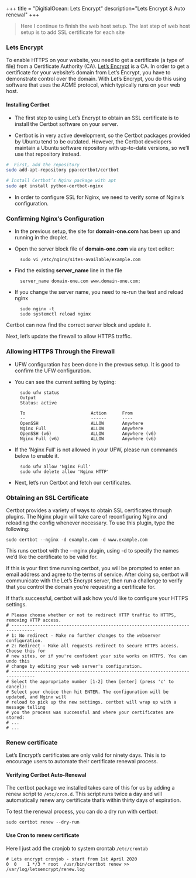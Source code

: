 +++
title = "DigitialOcean: Lets Encrypt"
description="Lets Encrypt & Auto renewal"
+++

> Here I continue to finish the web host setup. The last step of web host setup is to add SSL certificate for each site

### Lets Encrypt

To enable HTTPS on your website, you need to get a certificate (a type of file) from a Certificate Authority (CA). [Let’s Encrypt](https://letsencrypt.org/) is a CA. In order to get a certificate for your website’s domain from Let’s Encrypt, you have to demonstrate control over the domain. With Let’s Encrypt, you do this using software that uses the ACME protocol, which typically runs on your web host.


#### Installing Certbot

* The first step to using Let’s Encrypt to obtain an SSL certificate is to install the Certbot software on your server.

* Certbot is in very active development, so the Certbot packages provided by Ubuntu tend to be outdated. However, the Certbot developers maintain a Ubuntu software repository with up-to-date versions, so we’ll use that repository instead.


```bash
#  First, add the repository
sudo add-apt-repository ppa:certbot/certbot

# Install Certbot’s Nginx package with apt
sudo apt install python-certbot-nginx
```

* In order to configure SSL for Nginx, we need to verify some of Nginx’s configuration.

### Confirming Nginx’s Configuration

* In the previous setup, the site for __domain-one.com__ has been up and running in the droplet. 
* Open the server block file of __domain-one.com__  via any text editor:

        sudo vi /etc/nginx/sites-available/example.com

* Find the existing __server_name__ line in the file

        server_name domain-one.com www.domain-one.com;

* If you change the server name, you need to re-run the test and reload nginx

        sudo nginx -t
        sudo systemctl reload nginx

Certbot can now find the correct server block and update it.

Next, let’s update the firewall to allow HTTPS traffic.

### Allowing HTTPS Through the Firewall

* UFW configuration has been done in the prevous setup. It is good to confirm the UFW configuration. 

* You can see the current setting by typing:

        sudo ufw status
        Output
        Status: active

        To                         Action      From
        --                         ------      ----
        OpenSSH                    ALLOW       Anywhere
        Nginx Full                 ALLOW       Anywhere
        OpenSSH (v6)               ALLOW       Anywhere (v6)
        Nginx Full (v6)            ALLOW       Anywhere (v6)

* If the 'Nginx Full' is not allowed in your UFW, please run commands below to enable it.

        sudo ufw allow 'Nginx Full'
        sudo ufw delete allow 'Nginx HTTP'

* Next, let’s run Certbot and fetch our certificates.


### Obtaining an SSL Certificate

Certbot provides a variety of ways to obtain SSL certificates through plugins. The Nginx plugin will take care of reconfiguring Nginx and reloading the config whenever necessary. To use this plugin, type the following:

    sudo certbot --nginx -d example.com -d www.example.com

This runs certbot with the --nginx plugin, using -d to specify the names we’d like the certificate to be valid for.

If this is your first time running certbot, you will be prompted to enter an email address and agree to the terms of service. After doing so, certbot will communicate with the Let’s Encrypt server, then run a challenge to verify that you control the domain you’re requesting a certificate for.

If that’s successful, certbot will ask how you’d like to configure your HTTPS settings.
    
    # Please choose whether or not to redirect HTTP traffic to HTTPS, removing HTTP access.
    # -------------------------------------------------------------------------------
    # 1: No redirect - Make no further changes to the webserver configuration.
    # 2: Redirect - Make all requests redirect to secure HTTPS access. Choose this for
    # new sites, or if you're confident your site works on HTTPS. You can undo this
    # change by editing your web server's configuration.
    # -------------------------------------------------------------------------------
    # Select the appropriate number [1-2] then [enter] (press 'c' to cancel):
    # Select your choice then hit ENTER. The configuration will be updated, and Nginx will 
    # reload to pick up the new settings. certbot will wrap up with a message telling 
    # you the process was successful and where your certificates are stored:
    # ...
    # ...
    

### Renew certificate

Let’s Encrypt’s certificates are only valid for ninety days. This is to encourage users to automate their certificate renewal process.

#### Verifying Certbot Auto-Renewal

The certbot package we installed takes care of this for us by adding a renew script to `/etc/cron.d`. This script runs twice a day and will automatically renew any certificate that’s within thirty days of expiration.

To test the renewal process, you can do a dry run with certbot:

    sudo certbot renew --dry-run


#### Use Cron to renew certificate

Here I just add the cronjob to system crontab `/etc/crontab`

    # Lets encrypt cronjob - start from 1st April 2020
    0  0    1 */3 * root  /usr/bin/certbot renew >> /var/log/letsencrypt/renew.log
